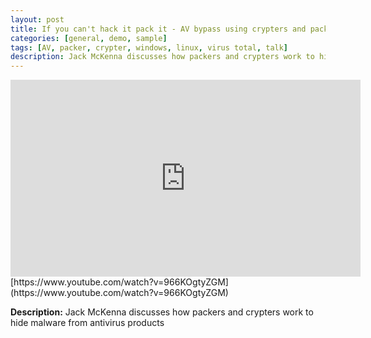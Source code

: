 ```yaml
---
layout: post
title: If you can't hack it pack it - AV bypass using crypters and packers
categories: [general, demo, sample]
tags: [AV, packer, crypter, windows, linux, virus total, talk]
description: Jack McKenna discusses how packers and crypters work to hide malware from antivirus products
---
```

<iframe width="560" height="315" src="https://www.youtube.com/embed/966KOgtyZGM" title="YouTube video player" frameborder="0" allow="accelerometer; autoplay; clipboard-write; encrypted-media; gyroscope; picture-in-picture" allowfullscreen></iframe>
[https://www.youtube.com/watch?v=966KOgtyZGM](https://www.youtube.com/watch?v=966KOgtyZGM)

**Description:** Jack McKenna discusses how packers and crypters work to hide malware from antivirus products

